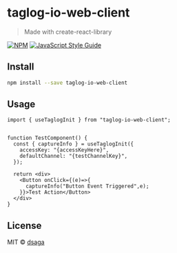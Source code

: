# taglog-io-web-client

> Made with create-react-library

[![NPM](https://img.shields.io/npm/v/taglog-io-web-client.svg)](https://www.npmjs.com/package/taglog-io-web-client) [![JavaScript Style Guide](https://img.shields.io/badge/code_style-standard-brightgreen.svg)](https://standardjs.com)

## Install

```bash
npm install --save taglog-io-web-client
```

## Usage

```tsx
import { useTaglogInit } from "taglog-io-web-client";


function TestComponent() {
  const { captureInfo } = useTaglogInit({
    accessKey: "{accessKeyHere}",
    defaultChannel: "{testChannelKey}",
  });

  return <div>
    <Button onClick={(e)=>{
      captureInfo("Button Event Triggered",e);
    }}>Test Action</Button>
  </div>
}
```

## License

MIT © [dsaga](https://github.com/dsaga)
